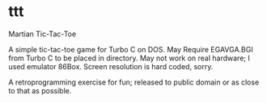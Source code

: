 # ttt
Martian Tic-Tac-Toe

A simple tic-tac-toe game for Turbo C on DOS.
May Require EGAVGA.BGI from Turbo C to be placed in directory.
May not work on real hardware; I used emulator 86Box.
Screen resolution is hard coded, sorry.

A retroprogramming exercise for fun; released to public domain or as close to that as possible.
